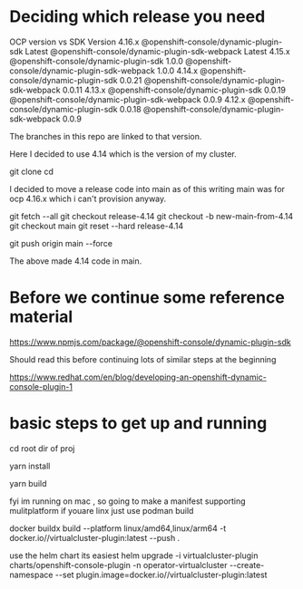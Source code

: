 # Deciding which release you need

OCP version vs SDK Version
4.16.x @openshift-console/dynamic-plugin-sdk Latest
@openshift-console/dynamic-plugin-sdk-webpack Latest
4.15.x @openshift-console/dynamic-plugin-sdk 1.0.0
@openshift-console/dynamic-plugin-sdk-webpack 1.0.0
4.14.x @openshift-console/dynamic-plugin-sdk 0.0.21
@openshift-console/dynamic-plugin-sdk-webpack 0.0.11
4.13.x @openshift-console/dynamic-plugin-sdk 0.0.19
@openshift-console/dynamic-plugin-sdk-webpack 0.0.9
4.12.x @openshift-console/dynamic-plugin-sdk 0.0.18
@openshift-console/dynamic-plugin-sdk-webpack 0.0.9

The branches in this repo are linked to that version.

Here I decided to use 4.14 which is the version of my cluster.

git clone <repository-url>
cd <repository-directory>

I decided to move a release code into main as of this writing main was for ocp 4.16.x which i can't provision anyway.

git fetch --all
git checkout release-4.14
git checkout -b new-main-from-4.14
git checkout main
git reset --hard release-4.14

git push origin main --force

The above made 4.14 code in main.

# Before we continue some reference material

https://www.npmjs.com/package/@openshift-console/dynamic-plugin-sdk

Should read this before continuing lots of similar steps at the beginning

https://www.redhat.com/en/blog/developing-an-openshift-dynamic-console-plugin-1

# basic steps to get up and running

cd root dir of proj

yarn install

yarn build

fyi im running on mac , so going to make a manifest supporting mulitplatform if youare linx just use podman build

docker buildx build --platform linux/amd64,linux/arm64 -t docker.io/<repo>/virtualcluster-plugin:latest --push .

use the helm chart its easiest
helm upgrade -i virtualcluster-plugin charts/openshift-console-plugin -n operator-virtualcluster --create-namespace --set plugin.image=docker.io/<repo>/virtualcluster-plugin:latest
